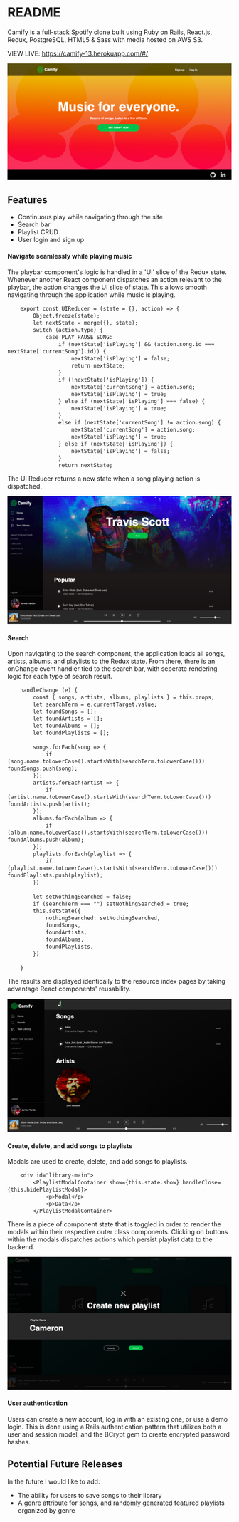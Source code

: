# README

Camify is a full-stack Spotify clone built using Ruby on Rails, React.js, Redux, PostgreSQL, HTML5 & Sass with media hosted on AWS S3.

VIEW LIVE: https://camify-13.herokuapp.com/#/

![](./app/assets/images/Camify_splash.png)

## Features

* Continuous play while navigating through the site
* Search bar
* Playlist CRUD
* User login and sign up

#### Navigate seamlessly while playing music 

The playbar component's logic is handled in a 'UI' slice of the Redux state. Whenever another React component dispatches an action relevant to the playbar, the action changes the UI slice of state. This allows smooth navigating through the application while music is playing.

```
    export const UIReducer = (state = {}, action) => {
        Object.freeze(state);
        let nextState = merge({}, state);
        switch (action.type) { 
            case PLAY_PAUSE_SONG:
                if (nextState['isPlaying'] && (action.song.id === nextState['currentSong'].id)) {
                    nextState['isPlaying'] = false;
                    return nextState;
                } 
                if (!nextState['isPlaying']) {
                    nextState['currentSong'] = action.song;
                    nextState['isPlaying'] = true;
                } else if (nextState['isPlaying'] === false) {
                    nextState['isPlaying'] = true;
                }
                else if (nextState['currentSong'] != action.song) {
                    nextState['currentSong'] = action.song;
                    nextState['isPlaying'] = true;
                } else if (nextState['isPlaying']) { 
                    nextState['isPlaying'] = false;
                }
                return nextState;
```

The UI Reducer returns a new state when a song playing action is dispatched.

![](./app/assets/images/CamifyTravisScott.png)

#### Search

Upon navigating to the search component, the application loads all songs, artists, albums, and playlists
to the Redux state. From there, there is an onChange event handler tied to the search bar, with seperate rendering logic for each type of search result.

```
    handleChange (e) {
        const { songs, artists, albums, playlists } = this.props;
        let searchTerm = e.currentTarget.value;
        let foundSongs = [];
        let foundArtists = [];
        let foundAlbums = [];
        let foundPlaylists = [];
        
        songs.forEach(song => {
            if (song.name.toLowerCase().startsWith(searchTerm.toLowerCase())) foundSongs.push(song);
        });
        artists.forEach(artist => {
            if (artist.name.toLowerCase().startsWith(searchTerm.toLowerCase())) foundArtists.push(artist);
        });
        albums.forEach(album => {
            if (album.name.toLowerCase().startsWith(searchTerm.toLowerCase())) foundAlbums.push(album);
        });
        playlists.forEach(playlist => {
            if (playlist.name.toLowerCase().startsWith(searchTerm.toLowerCase())) foundPlaylists.push(playlist);
        })

        let setNothingSearched = false;
        if (searchTerm === "") setNothingSearched = true;
        this.setState({
            nothingSearched: setNothingSearched,
            foundSongs,
            foundArtists,
            foundAlbums,
            foundPlaylists,
        })
        
    }
```

The results are displayed identically to the resource index pages by taking advantage React components' reusability.

![](./app/assets/images/CamifySearch.png)

#### Create, delete, and add songs to playlists

Modals are used to create, delete, and add songs to playlists.

```
    <div id="library-main">
        <PlaylistModalContainer show={this.state.show} handleClose={this.hidePlaylistModal}>
            <p>Modal</p>
            <p>Data</p>
        </PlaylistModalContainer>
```

There is a piece of component state that is toggled in order to render the modals within their respective outer class components. Clicking on buttons within the modals dispatches actions which persist playlist data to the backend. 

![](./app/assets/images/CamifyPlaylist.png)

#### User authentication

Users can create a new account, log in with an existing one, or use a demo login. This is done using a Rails authentication pattern that utilizes both a user and session model, and the BCrypt gem to create encrypted password hashes.

## Potential Future Releases

In the future I would like to add:

* The ability for users to save songs to their library
* A genre attribute for songs, and randomly generated featured playlists organized by genre



